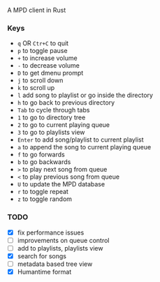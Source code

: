 A MPD client in Rust

### Keys
- `q` OR `Ctr+C` to quit
- `p` to toggle pause
- `+` to increase volume
- `-` to decrease volume
- `D` to get dmenu prompt
- `j` to scroll down
- `k` to scroll up
- `l` add song to playlist or go inside the directory
- `h` to go back to previous directory
- `Tab` to cycle through tabs
- `1` to go to directory tree
- `2` to go to current playing queue
- `3` to go to playlists view
- `Enter` to add song/playlist to current playlist
- `a` to append the song to current playing queue
- `f` to go forwards
- `b` to go backwards
- `>` to play next song from queue
- `<` to play previous song from queue
- `U` to update the MPD database
- `r` to toggle repeat
- `z` to toggle random

### TODO
- [x] fix performance issues
- [ ] improvements on queue control
- [ ] add to playlists, playlists view
- [x] search for songs
- [ ] metadata based tree view
- [x] Humantime format
